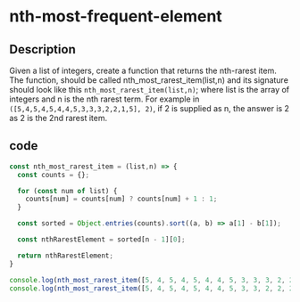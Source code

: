 # nth-most-frequent-element

## Description
Given a list of integers, create a function that returns the nth-rarest item. The function, should be called nth_most_rarest_item(list,n) and its signature should look like this `nth_most_rarest_item(list,n)`; where list is the array of integers and n is the nth rarest term. For example in `([5,4,5,4,5,4,4,5,3,3,3,2,2,1,5], 2)`, if 2 is supplied as n, the answer is 2 as 2 is the 2nd rarest item.

## code
```javascript
const nth_most_rarest_item = (list,n) => {
  const counts = {};

  for (const num of list) {
    counts[num] = counts[num] ? counts[num] + 1 : 1;
  }

  const sorted = Object.entries(counts).sort((a, b) => a[1] - b[1]);

  const nthRarestElement = sorted[n - 1][0];

  return nthRarestElement;
}

console.log(nth_most_rarest_item([5, 4, 5, 4, 5, 4, 4, 5, 3, 3, 3, 2, 2, 2, 1, 5], 2)); // 2
console.log(nth_most_rarest_item([5, 4, 5, 4, 5, 4, 4, 5, 3, 3, 2, 2, 2, 1, 5], 2)); // 3
```
